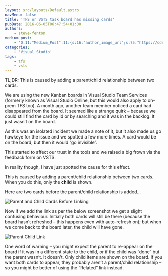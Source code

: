 ```yaml
---
layout: src/layouts/Default.astro
navMenu: false
title: 'TFS or VSTS task board has missing cards'
pubDate: 2016-06-05T06:47:54+01:00
authors:
    - steve-fenton
medium_post:
    - 'O:11:"Medium_Post":11:{s:16:"author_image_url";s:75:"https://cdn-images-1.medium.com/fit/c/400/400/1*eXkhfEuF41g5W_xnc_ydLA.jpeg";s:10:"author_url";s:38:"https://medium.com/@steve.fenton.co.uk";s:11:"byline_name";N;s:12:"byline_email";N;s:10:"cross_link";s:3:"yes";s:2:"id";s:12:"9e35d0bc3b33";s:21:"follower_notification";s:3:"yes";s:7:"license";s:19:"all-rights-reserved";s:14:"publication_id";s:2:"-1";s:6:"status";s:5:"draft";s:3:"url";s:51:"https://medium.com/@steve.fenton.co.uk/9e35d0bc3b33";}'
categories:
    - 'Visual Studio'
tags:
    - tfs
    - vsts
---
```


TL;DR: This is caused by adding a parent/child relationship between two cards.

We are using the new Kanban boards in Visual Studio Team Services (formerly known as Visual Studio Online, but this would also apply to on-prem TFS too). A month ago, another team member noticed a card had disappeared from the board. It seemed like a strange quirk – because we could still find the card by id or by searching and it was in the backlog. It just wasn’t on the board.

As this was an isolated incident we made a note of it, but it also made us go hawkeye for the issue and we spotted a few more times. A card would be on the board, but then it would “go invisible”.

This started to affect our trust in the tools and we raised a big frown via the feedback form on VSTS.

In reality though, I have just spotted the cause for this effect.

This is caused by adding a parent/child relationship between two cards. When you do this, only the **child** is shown.

Here are two cards before the parent/child relationship is added…

![Parent and Child Cards Before Linking](/img/2016/06/parent-child-cards-before.png)

Now if we add the link as per the below screenshot we get a slight confusing behaviour. Initially both cards will still be there (because the board hasn’t refreshed – this happens even with auto-refresh on); but when we come back to the board later, the child will have gone.

![Parent Child Link](/img/2016/06/parent-child-link.png)

One word of warning – you might expect the parent to re-appear on the board if it was in a different state to the child, or if the child was “done” but the parent wasn’t. It doesn’t. Only child items are shown on the board. If you want both cards to appear, they probably aren’t a parent/child relationship – so you might be better of using the “Related” link instead.